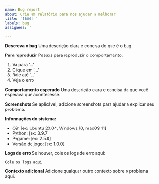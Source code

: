 ```yaml
---
name: Bug report
about: Crie um relatório para nos ajudar a melhorar
title: '[BUG] '
labels: bug
assignees: ''

---
```


**Descreva o bug**
Uma descrição clara e concisa do que é o bug.

**Para reproduzir**
Passos para reproduzir o comportamento:
1. Vá para '...'
2. Clique em '...'
3. Role até '...'
4. Veja o erro

**Comportamento esperado**
Uma descrição clara e concisa do que você esperava que acontecesse.

**Screenshots**
Se aplicável, adicione screenshots para ajudar a explicar seu problema.

**Informações do sistema:**
 - OS: [ex: Ubuntu 20.04, Windows 10, macOS 11]
 - Python: [ex: 3.9.7]
 - Pygame: [ex: 2.5.0]
 - Versão do jogo: [ex: 1.0.0]

**Logs de erro**
Se houver, cole os logs de erro aqui:

```
Cole os logs aqui
```

**Contexto adicional**
Adicione qualquer outro contexto sobre o problema aqui.